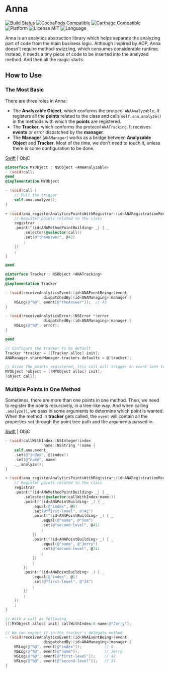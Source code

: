 
# Anna

[![Build Status](https://img.shields.io/travis/coppercash/Anna/master.svg)](https://travis-ci.org/coppercash/Anna)
[![CocoaPods Compatible](https://img.shields.io/cocoapods/v/Anna.svg)](https://cocoapods.org/pods/Anna)
[![Carthage Compatible](https://img.shields.io/badge/Carthage-compatible-4BC51D.svg?style=flat)](https://github.com/Carthage/Carthage)
![Platform](https://img.shields.io/cocoapods/p/Anna.svg)
![License MIT](https://img.shields.io/cocoapods/l/Anna.svg)
![Language](https://img.shields.io/badge/language-Swift%20|%20ObjC-green.svg)

Anna is an analytics abstraction library which helps separate the analyzing part of code from the main business logic.
Although inspired by AOP, Anna doesn't require method-swizzling, which consumes considerable runtime. Instead, it needs a tiny piece of code to be inserted into the analyzed method. And then all the magic starts.

## How to Use

### The Most Basic

There are three roles in Anna:

+ The **Analyzable Object**, which conforms the protocol `ANAAnalyzable`. It registers all the **points** related to the class and calls `self.ana.analyze()` in the methods with which the **points** are registered.
+ The **Tracker**, which conforms the protocol `ANATracking`.  It receives **events** or error dispatched by the **manager**.
+ The **Manager** (`ANAManager`) works as a bridge between **Analyzable Object** and **Tracker**. Most of the time, we don't need to touch it, unless there is some configuration to be done.

[Swift](../README.md) | ObjC
```objective-c
@interface MYObject : NSObject <ANAAnalyzable>
- (void)call;
@end
@implementation MYObject

- (void)call {
    // Pull the trigger
    self.ana.analyze();
}

+ (void)ana_registerAnalyticsPointsWithRegistrar:(id<ANARegistrationRecording>)registrar {
    // Register points related to the class
    registrar
    .point(^(id<ANAMethodPointBuilding> _) { _
        .selector(@selector(call))
        .set(@"theAnswer", @42)
        ;
    })
    ;
}

@end

@interface Tracker : NSObject <ANATracking>
@end
@implementation Tracker

- (void)receiveAnalyticsEvent:(id<ANAEventBeing>)event
                 dispatchedBy:(id<ANAManaging>)manager {
    NSLog(@"%@", event[@"theAnswer"]);  // 42
}

- (void)receiveAnalyticsError:(NSError *)error
                 dispatchedBy:(id<ANAManaging>)manager {
    NSLog(@"%@", error);
}

@end

// Configure the tracker to be default
Tracker *tracker = [[Tracker alloc] init];
ANAManager.sharedManager.trackers.defaults = @[tracker];

// Given the points registered, this call will trigger an event sent to the configured tracker
MYObject *object = [[MYObject alloc] init];
[object call];

```

### Multiple Points in One Method

Sometimes, there are more than one points in one method. Then, we need to register the points recursively, in a tree-like way. And when calling `.analyze()`, we pass in some arguments to determine which point is wanted. When the method in **tracker** gets called, the `event` will contain all the properties set through the point tree path and the arguments passed in.

[Swift](../README.md) | ObjC
```objective-c
- (void)callWithIndex:(NSInteger)index
                 name:(NSString *)name {
    self.ana.event_
    .set(@"index", @(index))
    .set(@"name", name)
    ._.analyze();
}

+ (void)ana_registerAnalyticsPointsWithRegistrar:(id<ANARegistrationRecording>)registrar {
    // Register points related to the class
    registrar
    .point(^(id<ANAMethodPointBuilding> _) { _
        .selector(@selector(callWithIndex:name:))
        .point(^(id<ANAPointBuilding> _) { _
            .equal(@"index", @0)
            .set(@"first-level", @"42")
            .point(^(id<ANAPointBuilding> _) { _
                .equal(@"name", @"Tom")
                .set(@"second-level", @42)
                ;
            })
            .point(^(id<ANAPointBuilding> _) { _
                .equal(@"name", @"Jerry")
                .set(@"second-level", @24)
                ;
            })
            ;
        })
        .point(^(id<ANAPointBuilding> _) { _
            .equal(@"index", @1)
            .set(@"first-level", @"24")
            ;
        })
        ;
    })
    ;
}

// With a call as following
[[[MYObject alloc] init] callWithIndex:0 name:@"Jerry"];

// We can expect it in the tracker's delegate method
- (void)receiveAnalyticsEvent:(id<ANAEventBeing>)event
                 dispatchedBy:(id<ANAManaging>)manager {
    NSLog(@"%@", event[@"index"]);          // 0
    NSLog(@"%@", event[@"name"]);           // Jerry
    NSLog(@"%@", event[@"first-level"]);    // 42
    NSLog(@"%@", event[@"second-level"]);   // 24
}
```
